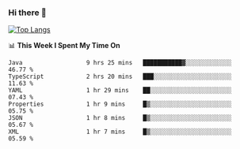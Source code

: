 ### Hi there 👋
[![Top Langs](https://github-readme-stats.vercel.app/api/top-langs/?username=hyoghurt&layout=compact&exclude_repo=multiserver,docker_compose&langs_count=6)](https://github.com/anuraghazra/github-readme-stats)

📊 **This Week I Spent My Time On** 
<!--START_SECTION:waka-->

```text
Java                  9 hrs 25 mins   ███████████▓░░░░░░░░░░░░░   46.77 %
TypeScript            2 hrs 20 mins   ███░░░░░░░░░░░░░░░░░░░░░░   11.63 %
YAML                  1 hr 29 mins    ██░░░░░░░░░░░░░░░░░░░░░░░   07.43 %
Properties            1 hr 9 mins     █▒░░░░░░░░░░░░░░░░░░░░░░░   05.75 %
JSON                  1 hr 8 mins     █▒░░░░░░░░░░░░░░░░░░░░░░░   05.67 %
XML                   1 hr 7 mins     █▒░░░░░░░░░░░░░░░░░░░░░░░   05.59 %
```

<!--END_SECTION:waka-->
